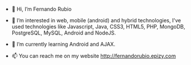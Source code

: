 - 👋 Hi, I’m Fernando Rubio
- 👀 I’m interested in web, mobile (android) and hybrid technologies,  I've used technologies like Javascript, Java, CSS3, HTML5, PHP, MongoDB, PostgreSQL, MySQL, Android and NodeJS.
- 🌱 I’m currently learning Android and AJAX.

- 📫 You can reach me on my website http://fernandorubio.epizy.com

<!---
FernandoRub13/FernandoRub13 is a ✨ special ✨ repository because its `README.md` (this file) appears on your GitHub profile.
You can click the Preview link to take a look at your changes.
--->
